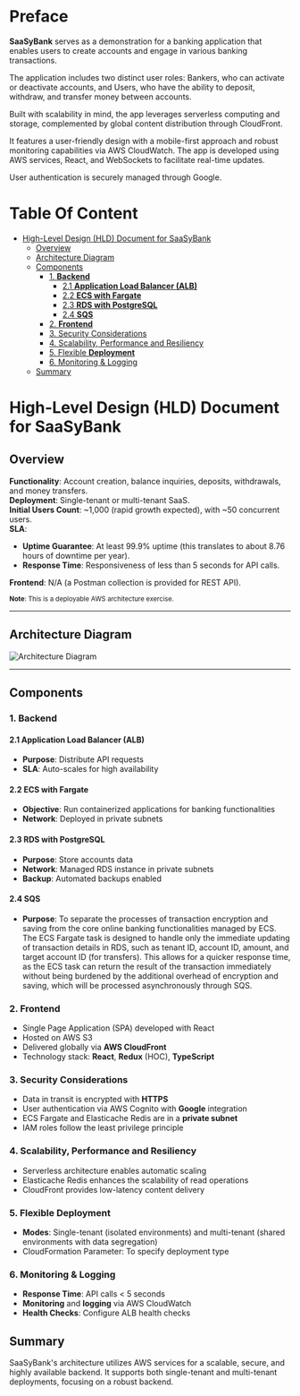 # Preface

**SaaSyBank** serves as a demonstration for a banking application that enables users to create accounts and engage in various banking transactions.

The application includes two distinct user roles: Bankers, who can activate or deactivate accounts, and Users, who have the ability to deposit, withdraw, and transfer money between accounts.

Built with scalability in mind, the app leverages serverless computing and storage, complemented by global content distribution through CloudFront.

It features a user-friendly design with a mobile-first approach and robust monitoring capabilities via AWS CloudWatch. The app is developed using AWS services, React, and WebSockets to facilitate real-time updates.

User authentication is securely managed through Google.

# Table Of Content

<!-- toc -->

- [High-Level Design (HLD) Document for SaaSyBank](#high-level-design-hld-document-for-saasybank)
  * [Overview](#overview)
  * [Architecture Diagram](#architecture-diagram)
  * [Components](#components)
    + [1. **Backend**](#1-backend)
      - [2.1 **Application Load Balancer (ALB)**](#21-application-load-balancer-alb)
      - [2.2 **ECS with Fargate**](#22-ecs-with-fargate)
      - [2.3 **RDS with PostgreSQL**](#23-rds-with-postgresql)
      - [2.4 **SQS**](#24-sqs)
    + [2. **Frontend**](#2-frontend)
    + [3. Security Considerations](#3-security-considerations)
    + [4. Scalability, Performance and Resiliency](#4-scalability-performance-and-resiliency)
    + [5. Flexible **Deployment**](#5-flexible-deployment)
    + [6. Monitoring & Logging](#6-monitoring--logging)
  * [Summary](#summary)

<!-- tocstop -->

# High-Level Design (HLD) Document for SaaSyBank

## Overview

**Functionality**: Account creation, balance inquiries, deposits, withdrawals, and money transfers.  
**Deployment**: Single-tenant or multi-tenant SaaS.  
**Initial Users Count**: ~1,000 (rapid growth expected), with ~50 concurrent users.  
**SLA**:

- **Uptime Guarantee**:
  At least 99.9% uptime (this translates to about 8.76 hours of downtime per year).
- **Response Time**:
  Responsiveness of less than 5 seconds for API calls.

**Frontend**: N/A (a Postman collection is provided for REST API).

<small>**Note**: This is a deployable AWS architecture exercise.</small>

---

## Architecture Diagram

![Architecture Diagram](https://lucid.app/publicSegments/view/69c70e24-cb99-4f28-8cf9-59329f1bc55b/image.jpeg)

---

## Components

### 1. **Backend**

#### 2.1 **Application Load Balancer (ALB)**

- **Purpose**: Distribute API requests
- **SLA**: Auto-scales for high availability

#### 2.2 **ECS with Fargate**

- **Objective**: Run containerized applications for banking functionalities
- **Network**: Deployed in private subnets

#### 2.3 **RDS with PostgreSQL**

- **Purpose**: Store accounts data
- **Network**: Managed RDS instance in private subnets
- **Backup**: Automated backups enabled

#### 2.4 **SQS**

- **Purpose**: To separate the processes of transaction encryption and saving from the core online banking functionalities managed by ECS. The ECS Fargate task is designed to handle only the immediate updating of transaction details in RDS, such as tenant ID, account ID, amount, and target account ID (for transfers). This allows for a quicker response time, as the ECS task can return the result of the transaction immediately without being burdened by the additional overhead of encryption and saving, which will be processed asynchronously through SQS.

### 2. **Frontend**

- Single Page Application (SPA) developed with React
- Hosted on AWS S3
- Delivered globally via **AWS CloudFront**
- Technology stack: **React**, **Redux** (HOC), **TypeScript**

### 3. Security Considerations

- Data in transit is encrypted with **HTTPS**
- User authentication via AWS Cognito with **Google** integration
- ECS Fargate and Elasticache Redis are in a **private subnet**
- IAM roles follow the least privilege principle

### 4. Scalability, Performance and Resiliency

- Serverless architecture enables automatic scaling
- Elasticache Redis enhances the scalability of read operations
- CloudFront provides low-latency content delivery

### 5. Flexible **Deployment**

- **Modes**: Single-tenant (isolated environments) and multi-tenant (shared environments with data segregation)
- CloudFormation Parameter: To specify deployment type

### 6. Monitoring & Logging

- **Response Time**: API calls < 5 seconds
- **Monitoring** and **logging** via AWS CloudWatch
- **Health Checks**: Configure ALB health checks

## Summary

SaaSyBank's architecture utilizes AWS services for a scalable, secure, and highly available backend. It supports both single-tenant and multi-tenant deployments, focusing on a robust backend.
